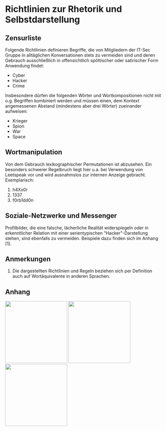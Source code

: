 # Richtlinien zur Rhetorik und Selbstdarstellung
## Zensurliste
Folgende Richtlinien definieren Begriffe, die von Mitgliedern der IT-Sec Gruppe
in alltäglichen Konversationen stets zu vermeiden sind und deren Gebrauch ausschließlich
in offensichtlich spöttischer oder satirischer Form Anwendung findet:

* Cyber
* Hacker
* Crime

Insbesondere dürfen die folgenden Wörter und Wortkompositionen nicht mit o.g. Begriffen
kombiniert werden und müssen einen, dem Kontext angemessenen Abstand (mindestens aber drei
Wörter) zueinander aufweisen:

* Krieger
* Spion
* War
* Space

## Wortmanipulation
Von dem Gebrauch lexikographischer Permutationen ist abzusehen. Ein besonders schwerer
Regelbruch liegt hier u.a. bei Verwendung von Leetspeak vor und wird ausnahmslos zur
internen Anzeige gebracht. Exemplarisch:
1. h4Xx0r
2. 1337
3. f0rb1dd0n
	
## Soziale-Netzwerke und Messenger
Profilbilder, die eine falsche, lächerliche Realität widerspiegeln oder in erkenntlicher Relation mit einer serientypischen "Hacker"-Darstellung stehen, sind ebenfalls zu vermeiden. Beispiele dazu finden sich im Anhang [1].

## Anmerkungen
1. Die dargestellten Richtlinien und Regeln beziehen sich per Definition auch auf Wortäquivalente
in anderen Sprachen.

## Anhang
<img src="https://encrypted-tbn0.gstatic.com/images?q=tbn:ANd9GcR_QLfVbZ9MeaB6e5j-952DOayRKZodGAIuuCbh7_oW_4Ho082T_g" width=200 />

<img src="https://1.bp.blogspot.com/-grZ1iqqZyrk/VysQmdK0aPI/AAAAAAAAn9U/HYFNfNPcSvEbQu-7Wdt5zbzKNyFbnsBeACLcB/s1600-e20/email-password-hack.jpg" width=200 />

<img src="https://pbs.twimg.com/profile_images/378800000568141537/a55df351027360f1b997f222bfc86ee1.jpeg" width=200 />
